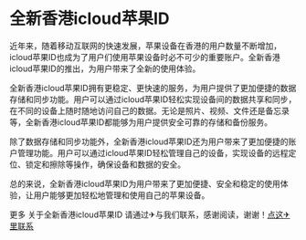 # 全新香港icloud苹果ID

近年来，随着移动互联网的快速发展，苹果设备在香港的用户数量不断增加，icloud苹果ID也成为了用户们使用苹果设备时必不可少的重要账户。全新香港icloud苹果ID的推出，为用户带来了全新的使用体验。

全新香港icloud苹果ID拥有更稳定、更快速的服务，为用户提供了更加便捷的数据存储和同步功能。用户可以通过icloud苹果ID轻松实现设备间的数据共享和同步，在不同的设备上随时随地访问自己的数据。无论是照片、视频、文件还是备忘录等，全新香港icloud苹果ID都能够为用户提供安全可靠的存储和备份服务。

除了数据存储和同步功能外，全新香港icloud苹果ID还为用户带来了更加便捷的账户管理功能。用户可以通过icloud苹果ID轻松管理自己的设备，实现设备的远程定位、锁定和擦除等操作，确保设备和数据的安全。

总的来说，全新香港icloud苹果ID为用户带来了更加便捷、安全和稳定的使用体验，让用户能够更加轻松地管理和使用自己的苹果设备。

更多 关于全新香港icloud苹果ID 请通过✈与我们联系，感谢阅读，谢谢！[点这✈里联系](https://abc.k02.cc)